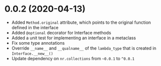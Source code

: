 
# 0.0.2 (2020-04-13)

* Added `Method.original` attribute, which points to the original function
  defined in the interface
* Added `@optional` decorator for Interface methods
* Added a unit test for implementing an interface in a metaclass
* Fix some type annotations
* Override `__name__` and `__qualname__` of the `lambda_type` that is
  created in `Interface.__new__()`
* Update dependency on `nr.collections` from `~0.0.1` to `^0.0.1`
